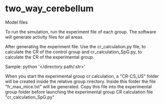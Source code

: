 # two_way_cerebellum
Model files

To run the simulation, run the experiment file of each group. The software will generate activity files for all areas.

After generating the experiment file. Use the cr_calculation.py file, to calculate the CR of the control group and cr_calculation_SpG.py, to calculate the CR of the experimental group.

Sample: python <name of file:.py> '</directory path/:str>' <number of session:int>
  
When you start the experimental group cr calculation, a "CR-CS_US" folder will be created inside the relative group rirectory.
Inside this folder the file "fr_max_mice.txt" will be generated.
Copy this file into the experimental group folder before launching the experimental group CR calculation file "cr_calculation_SpG.py"
